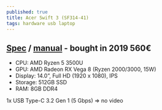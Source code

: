 ```yaml
---
published: true
title: Acer Swift 3 (SF314-41)
tags: hardware usb laptop
---
```

## [Spec](https://laptopmedia.com/laptop-specs/acer-swift-3-sf314-41-34/) / [manual](https://global-download.acer.com/GDFiles/Document/User%20Manual/User%20Manual_Acer_1.0_A_A.pdf?acerid=636960930267251097&Step1=ULTRA-THIN&Step2=SWIFT&Step3=SF314-41&OS=ALL&LC=en&BC=ACER&SC=PA_6) - bought in 2019 560€

- CPU: AMD Ryzen 5 3500U
- GPU: AMD Radeon RX Vega 8 (Ryzen 2000/3000, 15W)
- Display: 14.0”, Full HD (1920 x 1080), IPS
- Storage: 512GB SSD
- RAM: 8GB DDR4

1x USB Type-C 3.2 Gen 1 (5 Gbps) => no video
